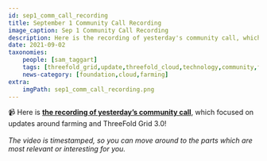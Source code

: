 ```yaml
---
id: sep1_comm_call_recording
title: September 1 Community Call Recording
image_caption: Sep 1 Community Call Recording
description: Here is the recording of yesterday's community call, which focused on farming and TF Grid 3.0!
date: 2021-09-02
taxonomies:
    people: [sam_taggart]
    tags: [threefold_grid,update,threefold_cloud,technology,community,farming]
    news-category: [foundation,cloud,farming]
extra:
    imgPath: sep1_comm_call_recording.png
---
```


📹 Here is **[the recording of yesterday’s community call](https://www.youtube.com/watch?v=mc3-y-jT6r4)**, which focused on updates around farming and ThreeFold Grid 3.0!
<br/>
<br/>
*The video is timestamped, so you can move around to the parts which are most relevant or interesting for you.*